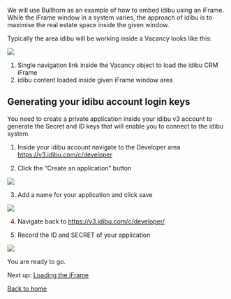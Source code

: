 We will use Bullhorn as an example of how to embed idibu using an iFrame. While the iFrame window in a system varies, the approach of idibu is to maximise the real estate space inside the given window.

Typically the area idibu will be working inside a Vacancy looks like this:

![](https://github.com/oneworldmarket/idibu-v3-api/blob/master/stuff/iFrame%20integration/images/image4.png?raw=true)

1. Single navigation link inside the Vacancy object to load the idibu CRM iFrame
2. idibu content loaded inside given iFrame window area

## Generating your idibu account login keys

You need to create a private application inside your idibu v3 account to generate the Secret and ID keys that will enable you to connect to the idibu system.

1. Inside your idibu account navigate to the Developer area https://v3.idibu.com/c/developer

2. Click the “Create an application” button

![](https://github.com/oneworldmarket/idibu-v3-api/blob/master/stuff/iFrame%20integration/images/image2.png?raw=true)

3. Add a name for your application and click save

![](https://github.com/oneworldmarket/idibu-v3-api/blob/master/stuff/iFrame%20integration/images/image3.png?raw=true)

4. Navigate back to https://v3.idibu.com/c/developer/

5. Record the ID and SECRET of your application

![](https://github.com/oneworldmarket/idibu-v3-api/blob/master/stuff/iFrame%20integration/images/image5.png?raw=true)

You are ready to go.

Next up: [Loading the iFrame](https://github.com/oneworldmarket/idibu-v3-api/blob/master/stuff/iFrame%20integration/Loading%20the%20iFrame.md)

[Back to home](https://github.com/oneworldmarket/idibu-v3-api/blob/master/stuff/iFrame%20integration/README.md)


